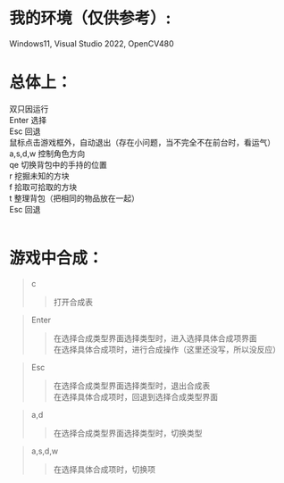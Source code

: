 # 我的环境（仅供参考）:
Windows11, Visual Studio 2022, OpenCV480

# 总体上：
双只因运行<br>
Enter 选择<br>
Esc 回退<br>
鼠标点击游戏框外，自动退出（存在小问题，当不完全不在前台时，看运气）<br>
a,s,d,w 控制角色方向<br>
qe 切换背包中的手持的位置<br>
r 挖掘未知的方块<br>
f 拾取可拾取的方块<br>
t 整理背包（把相同的物品放在一起）<br>
Esc 回退<br>
<br>
# 游戏中合成：<br>
>c <br>
>>打开合成表<br>

>Enter<br>
>>在选择合成类型界面选择类型时，进入选择具体合成项界面<br>
>>在选择具体合成项时，进行合成操作（这里还没写，所以没反应）<br>

>Esc<br>
>>在选择合成类型界面选择类型时，退出合成表<br>
>>在选择具体合成项时，回退到选择合成类型界面<br>

>a,d<br>
>>在选择合成类型界面选择类型时，切换类型<br>

>a,s,d,w<br>
>>在选择具体合成项时，切换项<br>
